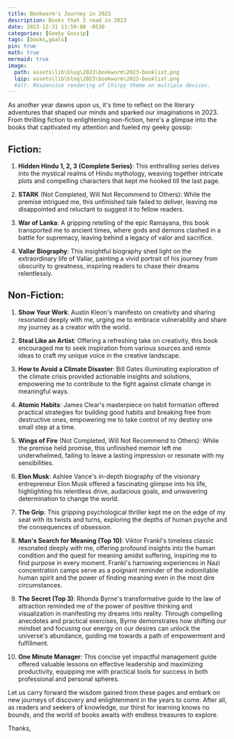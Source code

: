 ```yaml
---
title: Bookworm's Journey in 2023
description: Books that I read in 2023
date: 2023-12-31 11:59:00 -0530
categories: [Geeky Gossip]
tags: [books,goals]
pin: true
math: true
mermaid: true
image:
  path: assets\lib\blog\2023\bookworm\2023-booklist.png
  lqip: assets\lib\blog\2023\bookworm\2023-booklist.png
  #alt: Responsive rendering of Chirpy theme on multiple devices.
---
```


As another year dawns upon us, it's time to reflect on the literary adventures that shaped our minds and sparked our imaginations in 2023. From thrilling fiction to enlightening non-fiction, here's a glimpse into the books that captivated my attention and fueled my geeky gossip:


## Fiction:


1. **Hidden Hindu 1, 2, 3 (Complete Series)**: This enthralling series delves into the mystical realms of Hindu mythology, weaving together intricate plots and compelling characters that kept me hooked till the last page. 

1. **STARK** (Not Completed, Will Not Recommend to Others): While the premise intrigued me, this unfinished tale failed to deliver, leaving me disappointed and reluctant to suggest it to fellow readers.

1. **War of Lanka**: A gripping retelling of the epic Ramayana, this book transported me to ancient times, where gods and demons clashed in a battle for supremacy, leaving behind a legacy of valor and sacrifice. 

1. **Vallar Biography**: This insightful biography shed light on the extraordinary life of Vallar, painting a vivid portrait of his journey from obscurity to greatness, inspiring readers to chase their dreams relentlessly.



## Non-Fiction:


1. **Show Your Work**: Austin Kleon's manifesto on creativity and sharing resonated deeply with me, urging me to embrace vulnerability and share my journey as a creator with the world.

1. **Steal Like an Artist**: Offering a refreshing take on creativity, this book encouraged me to seek inspiration from various sources and remix ideas to craft my unique voice in the creative landscape. 

1. **How to Avoid a Climate Disaster**: Bill Gates illuminating exploration of the climate crisis provided actionable insights and solutions, empowering me to contribute to the fight against climate change in meaningful ways.

1. **Atomic Habits**: James Clear's masterpiece on habit formation offered practical strategies for building good habits and breaking free from destructive ones, empowering me to take control of my destiny one small step at a time. 

1. **Wings of Fire** (Not Completed, Will Not Recommend to Others): While the premise held promise, this unfinished memoir left me underwhelmed, failing to leave a lasting impression or resonate with my sensibilities.

1. **Elon Musk**: Ashlee Vance's in-depth biography of the visionary entrepreneur Elon Musk offered a fascinating glimpse into his life, highlighting his relentless drive, audacious goals, and unwavering determination to change the world. 

1. **The Grip**: This gripping psychological thriller kept me on the edge of my seat with its twists and turns, exploring the depths of human psyche and the consequences of obsession.

1. **Man's Search for Meaning (Top 10)**: Viktor Frankl's timeless classic resonated deeply with me, offering profound insights into the human condition and the quest for meaning amidst suffering, inspiring me to find purpose in every moment. Frankl's harrowing experiences in Nazi concentration camps serve as a poignant reminder of the indomitable human spirit and the power of finding meaning even in the most dire circumstances. 

1. **The Secret (Top 3)**: Rhonda Byrne's transformative guide to the law of attraction reminded me of the power of positive thinking and visualization in manifesting my dreams into reality. Through compelling anecdotes and practical exercises, Byrne demonstrates how shifting our mindset and focusing our energy on our desires can unlock the universe's abundance, guiding me towards a path of empowerment and fulfillment.

1. **One Minute Manager**: This concise yet impactful management guide offered valuable lessons on effective leadership and maximizing productivity, equipping me with practical tools for success in both professional and personal spheres. 


Let us carry forward the wisdom gained from these pages and embark on new journeys of discovery and enlightenment in the years to come. After all, as readers and seekers of knowledge, our thirst for learning knows no bounds, and the world of books awaits with endless treasures to explore.


Thanks,


[^footnote]: https://sudwald.github.io/bookcollage/
[^fn-nth-2]: https://www.s-anand.net/blog/books-in-2023/
